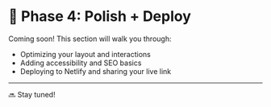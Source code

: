 # 🧼 Phase 4: Polish + Deploy

Coming soon! This section will walk you through:

- Optimizing your layout and interactions
- Adding accessibility and SEO basics
- Deploying to Netlify and sharing your live link

---
🔜 Stay tuned!
